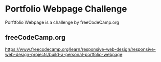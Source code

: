 # Portfolio Webpage Challenge

Porftfolio Webpage is a challenge by freeCodeCamp.org

## freeCodeCamp.org

https://www.freecodecamp.org/learn/responsive-web-design/responsive-web-design-projects/build-a-personal-portfolio-webpage